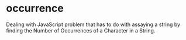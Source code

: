 # occurrence
Dealing with  JavaScript problem that has to do with assaying a string by finding the  Number of Occurrences of a Character in a String.
